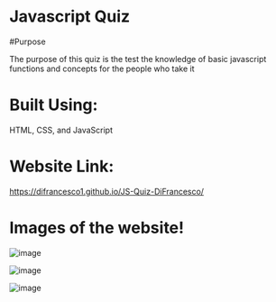 # Javascript Quiz

#Purpose

The purpose of this quiz is the test the knowledge of basic javascript functions and concepts for the people who take it

# Built Using:
HTML, CSS, and JavaScript

# Website Link: 

https://difrancesco1.github.io/JS-Quiz-DiFrancesco/

# Images of the website!

![image](https://user-images.githubusercontent.com/90358453/159617282-f2dd7949-bdb5-4357-afff-426d05c9fef2.png)

![image](https://user-images.githubusercontent.com/90358453/159617325-14c398fe-9832-4c46-981a-f1dcfc0c8057.png)

![image](https://user-images.githubusercontent.com/90358453/159617370-0dc089da-9d40-4c6b-8d85-56985a1c697d.png)


